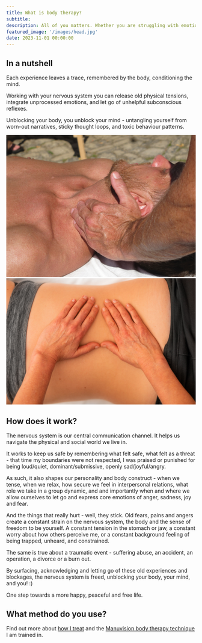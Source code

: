 ```yaml
---
title: What is body therapy?
subtitle: 
description: All of you matters. Whether you are struggling with emotional knots, negative thought loops, or chronic physical conditions, body therapy takes you seriously as a whole human being.
featured_image: '/images/head.jpg'
date: 2023-11-01 00:00:00
---
```


## In a nutshell

Each experience leaves a trace, remembered by the body, conditioning the mind.

Working with your nervous system you can release old physical tensions, integrate unprocessed emotions, and let go of unhelpful subconscious reflexes.

Unblocking your body, you unblock your mind - untangling yourself from worn-out narratives, sticky thought loops, and toxic behaviour patterns.

<div class="gallery" data-columns="2">
	<img src="/images/mv-hand3.jpg">
	<img src="/images/twohands.jpg">    
</div>

## How does it work?

The nervous system is our central communication channel.
It helps us navigate the physical and social world we live in.

It works to keep us safe by remembering what felt safe, what felt as a threat - that time my boundaries were not respected, I was praised or punished for being loud/quiet, dominant/submissive, openly sad/joyful/angry.

As such, it also shapes our personality and body construct - when we tense, when we relax, how secure we feel in interpersonal relations, what role we take in a group dynamic, and and importantly when and where we allow ourselves to let go and express core emotions of anger, sadness, joy and fear. 

And the things that really hurt - well, they stick.
Old fears, pains and angers create a constant strain on the nervous system, the body and the sense of freedom to be yourself.
A constant tension in the stomach or jaw, a constant worry about how others perceive me, or a constant background feeling of being trapped, unheard, and constrained.

The same is true about a traumatic event - suffering abuse, an accident, an operation, a divorce or a burn out.

By surfacing, acknowledging and letting go of these old experiences and blockages, the nervous system is freed, unblocking your body, your mind, and you! :) 

One step towards a more happy, peaceful and free life. 

## What method do you use?

Find out more about [how I treat](/treatments) and the [Manuvision body therapy technique](/about) I am trained in.
